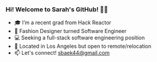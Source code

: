 ### Hi! Welcome to Sarah's GitHub! 👋🏻

- 🎓 I’m a recent grad from Hack Reactor
- 👗 Fashion Designer turned Software Engineer
- 💻 Seeking a full-stack software engineering position
- 📍 Located in Los Angeles but open to remote/relocation
- 📫 Let's connect! sbaek44@gmail.com
